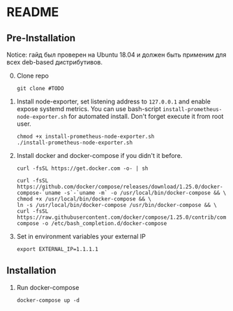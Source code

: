 # README

## Pre-Installation

Notice: гайд был проверен на Ubuntu 18.04 и должен быть применим для всех deb-based дистрибутивов.

0. Clone repo

    ```shell
    git clone #TODO
    ```

1. Install node-exporter, set listening address to `127.0.0.1` and enable expose systemd metrics.
You can use bash-script `install-prometheus-node-exporter.sh` for automated install. Don't forget execute it from root user.

    ```shell
    chmod +x install-prometheus-node-exporter.sh
    ./install-prometheus-node-exporter.sh
    ```

2. Install docker and docker-compose if you didn't it before.

    ```shell
    curl -fsSL https://get.docker.com -o- | sh

    curl -fsSL https://github.com/docker/compose/releases/download/1.25.0/docker-compose-`uname -s`-`uname -m` -o /usr/local/bin/docker-compose && \
    chmod +x /usr/local/bin/docker-compose && \
    ln -s /usr/local/bin/docker-compose /usr/bin/docker-compose && \
    curl -fsSL https://raw.githubusercontent.com/docker/compose/1.25.0/contrib/completion/bash/docker-compose -o /etc/bash_completion.d/docker-compose
    ```

3. Set in environment variables your external IP

    ```shell
    export EXTERNAL_IP=1.1.1.1
    ```

## Installation

1. Run docker-compose

    ```shell
    docker-compose up -d
    ```
